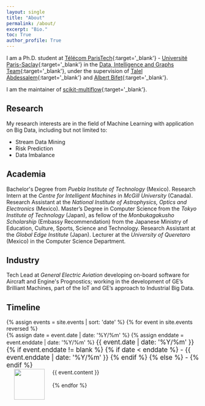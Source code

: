 ```yaml
---
layout: single
title: "About"
permalink: /about/
excerpt: "Bio."
toc: True
author_profile: True
---
```


I am a Ph.D. student at [Télécom ParisTech](http://www.telecom-paristech.fr/eng){:target='_blank'} - [Université Paris-Saclay](https://www.universite-paris-saclay.fr/en){:target='_blank'} in the [Data, Intelligence and Graphs Team](https://dig.telecom-paristech.fr/blog/){:target='_blank'}, under the supervision of [Talel Abdessalem](https://sites.google.com/view/talel-abdessalem){:target='_blank'} and [Albert Bifet](http://albertbifet.com/){:target='_blank'}.

I am the maintainer of [scikit-multiflow](https://scikit-multiflow.github.io/){:target='_blank'}.

## Research

My research interests are in the field of Machine Learning with application on Big Data, including but not limited to:

- Stream Data Mining
- Risk Prediction
- Data Imbalance

## Academia

Bachelor's Degree from _Puebla Institute of Technology_ (Mexico). Research Intern at the _Centre for Intelligent Machines_ in _McGill University_ (Canada). Research Assistant at the _National Institute of Astrophysics, Optics and Electronics_ (Mexico). Master’s Degree in Computer Science from the _Tokyo Institute of Technology_ (Japan), as fellow of the _Monbukagakusho Scholarship_ (Embassy Recommendation) from the Japanese Ministry of Education, Culture, Sports, Science and Technology. Research Assistant at the _Global Edge Institute_ (Japan). Lecturer at the _University of Queretaro_ (Mexico) in the Computer Science Department.

## Industry
 Tech Lead at _General Electric Aviation_ developing on-board software for Aircraft and Engine's Prognostics; working in the development of GE’s Brilliant Machines, part of the IoT and GE’s approach to Industrial Big Data.

## Timeline

<div class="container row">
    {% assign events = site.events | sort: 'date' %}
    {% for event in site.events reversed %}
    <div class="clearfix float-my-children">
        {% assign date = event.date | date: '%Y/%m' %}
        {% assign enddate = event.enddate | date: '%Y/%m' %}
        <big class="item-date">{{ event.date | date: '%Y/%m' }}
        {% if event.enddate != blank %}
            {% if date < enddate %} - {{ event.enddate | date: '%Y/%m' }}
            {% endif %}
        {% else %} - 
        {% endif %}</big>
        <div>
            <span>
                <img style="float:left" class="img-circle" src="{{site.baseurl}}{{ event.image }}" width="80" height="80"  hspace="20">
                {{ event.content }}
            </span>
        </div>
    </div>
    <br>
    {% endfor %}
    <div class="last-item">
        <i class="vertical-line"></i>
    </div>
</div>